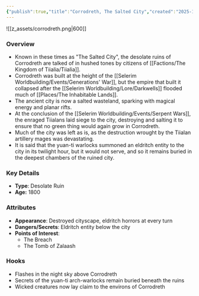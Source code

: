 ```yaml
---
{"publish":true,"title":"Corrodreth, The Salted City","created":"2025-10-16T09:27:58.000-04:00","modified":"2025-10-16T14:19:13.256-04:00","published":"2025-10-16T14:19:13.256-04:00","cssclasses":"","Type":["Desolate Ruin"],"Age (years)":1800,"Appearances":["[[18 Morganth's LEGION OF DOOM|Morganth's LEGION OF DOOM]]"],"marker":{"mapName":"InteractiveMap","x":92,"y":80,"icon":"mdi:map-marker-outline","colour":"green"}}
---
```


![[z_assets/corrodreth.png|600]]

### Overview
- Known in these times as "The Salted City", the desolate ruins of Corrodreth are talked of in hushed tones by citizens of [[Factions/The Kingdom of Tiialia/Tiialia]].
- Corrodreth was built at the height of the [[Selerim Worldbuilding/Events/Generations' War]], but the empire that built it collapsed after the [[Selerim Worldbuilding/Lore/Darkwells]] flooded much of [[Places/The Inhabitable Lands]].
- The ancient city is now a salted wasteland, sparking with magical energy and planar rifts.
- At the conclusion of the [[Selerim Worldbuilding/Events/Serpent Wars]], the enraged Tiialans laid siege to the city, destroying and salting it to ensure that no green thing would again grow in Corrodreth.
- Much of the city was left as is, as the destruction wrought by the Tiialan artillery mages was devastating. 
- It is said that the yuan-ti warlocks summoned an eldritch entity to the city in its twilight hour, but it would not serve, and so it remains buried in the deepest chambers of the ruined city.

### Key Details
- **Type**: Desolate Ruin
- **Age:** 1800

### Attributes
- **Appearance**: Destroyed cityscape, eldritch horrors at every turn
- **Dangers/Secrets**: Eldritch entity below the city
- **Points of Interest**:
	- The Breach
	- The Tomb of Zalaash

### Hooks
- Flashes in the night sky above Corrodreth
- Secrets of the yuan-ti arch-warlocks remain buried beneath the ruins
- Wicked creatures now lay claim to the environs of Corrodreth







